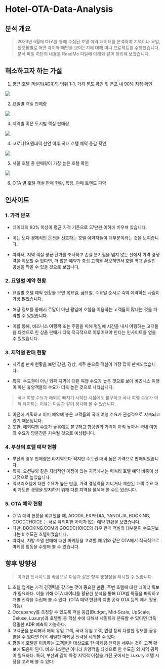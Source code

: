 # Hotel-OTA-Data-Analysis

## **분석 개요**
> 2023년 6월에 OTA를 통해 수집된 호텔 예약 데이터를 분석하여 지역이나 요일, 플랫폼별로 어떤 차이와 패턴을 보이는지에 대해 미니 프로젝트를 수행했습니다.
> 분석 파일 하단의 내용을 ReadMe 파일에 아래와 같이 정리해 보았습니다.

## **해소하고자 하는 가설**
1. 평균 호텔 객실가(ADR)의 범위
1-1. 가격 분포 확인 및 분포 내 90% 지점 확인
<img src="https://i.imgur.com/sTHYfr6.png"/>

2. 요일별 객실 판매량
<img src="https://i.imgur.com/2flQET2.png"/>


3. 지역별 혹은 도시별 객실 판매량
<img src="https://i.imgur.com/Ql67wKV.png"/>


4. 코로나19 엔데믹 선언 이후 국내 호텔 예약 증감 확인
<img src="https://i.imgur.com/l1G0U5K.png"/>

5. 서울 호텔 중 판매량이 가장 높은 호텔 확인
<img src="https://i.imgur.com/ouPYiVs.png"/>

6. OTA 별 호텔 객실 판매 현황, 특징, 판매 트렌드 파악

## 인사이트

### **1. 가격 분포**
* 데이터의 90% 이상이 평균 가격 기준으로 37만원 이하에 치우쳐 있습니다.

* 이는 보다 경제적인 옵션을 선호하는 호텔 예약자들이 대부분이라는 것을 보여줍니다.

* 따라서, 지역 객실 평균 단가를 조사하고 손실 분기점을 넘지 않는 선에서 가격 경쟁력을 확보할 수 있다면, 더 많은 예약과 충성 고객을 확보하면서 호텔 최대 손실인 공실을 막을 수 있을 것으로 보입니다.

### **2. 요일별 예약 현황**
* 요일별 호텔 예약 현황을 보면 목요일, 금요일, 수요일 순서로 숙박 예약하는 사람이 가장 많았습니다.

* 해당 정보를 통해서 주말이 아닌 평일에 호텔을 이용하는 고객들이 많다는 것을 파악할 수 있었습니다.

* 이를 통해, 비즈니스 여행객 또는 주말을 피해 평일에 시간을 내서 여행하는 고객들을 타겟으로 한 상품 판매가 더욱 적극적으로 이루어져야 한다는 인사이트를 얻을 수 있었습니다.

### **3. 지역별 판매 현황**
* 지역별 판매 현황을 보면 강원, 경상, 제주 순으로 객실이 가장 많이 판매되었습니다.

* 특히, 수도권이 아닌 외곽 지역에 대한 여행 수요가 높은 것으로 보아 비즈니스 여행이 아닌 휴양객들의 수요가 더욱 높은 것으로 나타납니다.

> 국내 여행 수요가 해외로 빠지기 시작한 시점에도 불구하고 국내 여행 수요가 아직 유지되는 이유는 다음과 같이 생각해 볼 수 있습니다.
  1. 이전에 계획하고 이미 예약해 놓은 고객들의 국내 여행 수요가 관성적으로 지속되고 있기 때문입니다.
  2. 또한, 해외여행 수요가 높음에도 불구하고 항공권의 가격이 아직 높아서 국내 여행의 수요가 당분간은 지속될 것으로 예상됩니다.


### **4. 부산의 호텔 예약 현황**
* 부산의 경우 판매량은 타지역보다 적지만 수도권 대비 높은 가격으로 판매되었습니다.
* 특히, 오션뷰와 같은 지리적인 이점이 있는 지역에서는 럭셔리 호텔 예약 비중이 상대적으로 높았습니다.
* 럭셔리호텔에 대한 수요가 높은 만큼, 가격 경쟁력을 지니거나 제한된 고객 수요 대비 과도한 경쟁을 방지하기 위해 다른 지역을 물색해 볼 수도 있습니다.

### **5. OTA 예약 현황**
* OTA 예약 현황을 비교했을 때, AGODA, EXPEDIA, YANOLJA, BOOKING, GOODCHOICE 는 서로 유의미한 차이가 없는 예약 현황을 보였습니다.
* 다만, BOOKING.COM과 GOODCHOICE의 경우 판매 객실의 대부분이 수도권보다는 비수도권 호텔이었습니다.
* 따라서, 지방 호텔 판매에 대한 마케팅을 고려할 때 위와 같은 OTA에서 적극적으로 마케팅 활동을 수행해 볼 수 있습니다.

## **향후 방향성**
> 이러한 인사이트를 바탕으로 다음과 같은 향후 방향성을 제시할 수 있습니다.
1. 호텔 업계는 가격 경쟁력을 갖추는 것이 중요한 만큼, 주변 호텔에 대한 데이터 확보가 필요하다. 이를 위해 OTA 데이터를 활용한 분석을 통해 OTA별 특징을 파악하고 개별 전략을 수립해 볼 수 있다. (OTA 예약 현황의 지방 공략 OTA 등의 예시 활용 가능)
2. Occupancy를 측정할 수 있도록 객실 등급(Budget, Mid-Scale, UpScale, Deluxe, Luxury)과 호텔별 총 객실 수에 대해서 세밀하게 분류할 수 있다면 더욱 정밀한 ADR 예측이 가능하다.
3. 고객군을 분리해서 해외 유입 고객, 국내 유입 고객, 연령 등의 다양한 정보를 공유받을 수 있다면 더욱 세밀한 마케팅 전략을 세워볼 수 있다.
4. 평일에 호텔을 이용하는 고객들을 대상으로 한 마케팅 전략을 세우는 것이 고객 확보에 도움이 된다. 비즈니스뿐만 아니라 휴양객을 타겟으로 한 수도권 외 지역 공략이 필요하다. 특히, 부산과 같이 특정 지역적 이점을 가진 곳에서는 Luxury 호텔 시장을 고려해 볼 수 있다.




